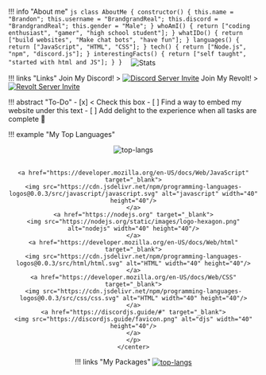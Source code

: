 !!! info "About me"
    ```js
        class AboutMe {
          constructor() {
            this.name = "Brandon";
            this.username = "BrandgrandReal";
            this.discord = "BrandgrandReal";
            this.gender = "Male";
          }
          whoAmI() {
            return ["coding enthusiast", "gamer", "high school student"];
          }
          whatIDo() {
            return ["build websites", "Make chat bots", "have fun"];
          }
          languages() {
            return ["JavaScript", "HTML", "CSS"];
          }
          tech() {
            return ["Node.js", "npm", "discord.js"];
          }
          interestingFacts() {
            return ["self taught", "started with html and JS"];
          }
        } 
    ```
    <img align="center" src="https://github-readme-stats-brandgrand.vercel.app/api?username=BrandgrandRealMe&theme=github_dark&show_icons=true&hide_border=true" alt="Stats" />



!!! links "Links"
    Join My Discord! 
    > [![Discord Server Invite](https://flat.badgen.net/discord/members/Bm6fMsA)](https://discord.gg/Bm6fMsA)
    Join My Revolt! 
    > [![Revolt Server Invite](https://rbg.brandgrandreal.is-a.dev/s/01H3QFBM82MEAZK4HT8FXJ8PD6)](https://rvlt.gg/b4mp1jgX)

!!! abstract "To-Do"
    - [x] < Check this box
    - [ ] Find a way to embed my website under this text
    - [ ] Add delight to the experience when all tasks are complete :tada:


!!! example "My Top Languages"
    <center>
    <img align="center" src="https://github-readme-stats-brandgrand.vercel.app/api/top-langs/?username=BrandgrandRealMe&theme=github_dark&layout=compact&hide_border=true" alt="top-langs" />
    <br><br>
 
 
    <a href="https://developer.mozilla.org/en-US/docs/Web/JavaScript" target="_blank">
    <img src="https://cdn.jsdelivr.net/npm/programming-languages-logos@0.0.3/src/javascript/javascript.svg" alt="javascript" width="40" height="40"/>
    </a>
    <a href="https://nodejs.org" target="_blank">
    <img src="https://nodejs.org/static/images/logo-hexagon.png" alt="nodejs" width="40" height="40"/>
    </a>
    <a href="https://developer.mozilla.org/en-US/docs/Web/html" target="_blank">
    <img src="https://cdn.jsdelivr.net/npm/programming-languages-logos@0.0.3/src/html/html.svg" alt="HTML" width="40" height="40"/>
    </a>
    <a href="https://developer.mozilla.org/en-US/docs/Web/CSS" target="_blank">
    <img src="https://cdn.jsdelivr.net/npm/programming-languages-logos@0.0.3/src/css/css.svg" alt="HTML" width="40" height="40"/>
    </a>
    <a href="https://discordjs.guide/#" target="_blank">
    <img src="https://discordjs.guide/favicon.png" alt="djs" width="40" height="40"/>
    </a>
    </p>
    </center>

!!! links "My Packages"
    <a href="https://github.com/BrandgrandRealMe/BetterLogsDiscord" target="_blank">
    <img align="center" src="https://github-readme-stats-brandgrand.vercel.app/api/pin/?username=BrandgrandRealMe&repo=BetterDevLogs&theme=github_dark&hide_border=true&show_owner=true" alt="top-langs" />
    </a>


<br />  
<br />  
<br />  


